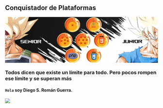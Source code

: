 ##  Conquistador de Plataformas 

<img align="center" src="img/1.2.png"/>

###  Todos dicen que existe un límite para todo. Pero pocos rompen ese límite y se superan más

#### `Hola` soy Diego S. Román Guerra. 

![](https://komarev.com/ghpvc/?username=Roman31X&color=00a0a0&style=plastic)
